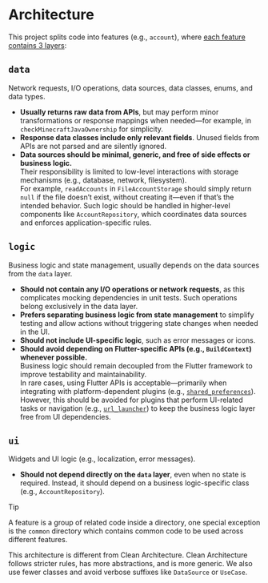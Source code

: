 # Architecture

This project splits code into features (e.g., `account`), where [each feature contains 3 layers](https://docs.flutter.dev/app-architecture/concepts#layered-architecture):

## `data`

Network requests, I/O operations, data sources, data classes, enums, and data types.

* **Usually returns raw data from APIs**, but may perform minor transformations or response mappings when needed—for example, in `checkMinecraftJavaOwnership` for simplicity.
* **Response data classes include only relevant fields**. Unused fields from APIs are not parsed and are silently ignored.
* **Data sources should be minimal, generic, and free of side effects or business logic.**  
Their responsibility is limited to low-level interactions with storage mechanisms (e.g., database, network, filesystem).  
For example, `readAccounts` in `FileAccountStorage` should simply return `null` if the file doesn’t exist, without creating it—even if that’s the intended behavior. Such logic should be handled in higher-level components like `AccountRepository`, which coordinates data sources and enforces application-specific rules.

## `logic`

Business logic and state management, usually depends on the data sources from the `data` layer.

* **Should not contain any I/O operations or network requests**, as this complicates mocking dependencies in unit tests. Such operations belong exclusively in the data layer.
* **Prefers separating business logic from state management** to simplify testing and allow actions without triggering state changes when needed in the UI.
* **Should not include UI-specific logic**, such as error messages or icons.
* **Should avoid depending on Flutter-specific APIs (e.g., `BuildContext`) whenever possible.**  
Business logic should remain decoupled from the Flutter framework to improve testability and maintainability.  
In rare cases, using Flutter APIs is acceptable—primarily when integrating with platform-dependent plugins (e.g., [`shared_preferences`](https://pub.dev/packages/shared_preferences)). However, this should be avoided for plugins that perform UI-related tasks or navigation (e.g., [`url_launcher`](https://pub.dev/packages/url_launcher)) to keep the business logic layer free from UI dependencies.

## `ui`

Widgets and UI logic (e.g., localization, error messages).

* **Should not depend directly on the `data` layer**, even when no state is required. Instead, it should depend on a business logic-specific class (e.g., `AccountRepository`).

> [!TIP]
> A feature is a group of related code inside a directory, one special exception is the `common` directory which contains common code
> to be used across different features.

This architecture is different from Clean Architecture. Clean Architecture follows stricter rules, has more abstractions, and is more generic. We also use fewer classes and avoid verbose suffixes like `DataSource` or `UseCase`.
